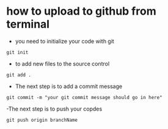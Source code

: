 # how to upload to github from terminal

- you need to initialize your code with git

```
git init
```

- to add new files to the source control

```
git add .
```

- The next step is to add a commit message

```
git commit -m "your git commit message should go in here"
```

-The next step is to push your copdes

```
git push origin branchName
```
